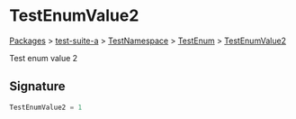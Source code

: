 # TestEnumValue2

[Packages](/) > [test-suite-a](/test-suite-a/) > [TestNamespace](/test-suite-a/testnamespace-namespace/) > [TestEnum](/test-suite-a/testnamespace-namespace/testenum-enum/) > [TestEnumValue2](/test-suite-a/testnamespace-namespace/testenum-enum/testenumvalue2-enummember)

Test enum value 2

<a id="testenumvalue2-signature"></a>

## Signature

```typescript
TestEnumValue2 = 1
```
